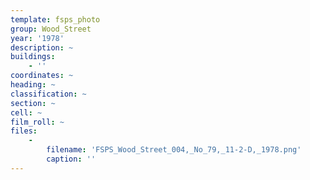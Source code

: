 ```yaml
---
template: fsps_photo
group: Wood_Street
year: '1978'
description: ~
buildings:
    - ''
coordinates: ~
heading: ~
classification: ~
section: ~
cell: ~
film_roll: ~
files:
    -
        filename: 'FSPS_Wood_Street_004,_No_79,_11-2-D,_1978.png'
        caption: ''
---
```


